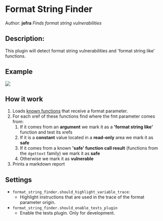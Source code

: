 # Format String Finder
Author: **jofra**
_Finds format string vulnerabilities_

## Description:
This plugin will detect format string vulnerabilities and 'format string like' functions.

## Example
![](TODO)

## How it work
 1. Loads [known functions](TODO) that receive a format parameter.
 2. For each xref of these functions find where the fmt parameter comes from:
    1. If it comes from an **argument** we mark it as a **'format string like'** function and test its xrefs
    2. If it is a **constant** value located in a **read-only** area we mark it as **safe**
    3. If it comes from a known **'safe' function call result** (functions from the `dgettext` family) we mark it as **safe**
    4. Otherwise we mark it as **vulnerable**
 3. Prints a markdown report

## Settings
 - `format_string_finder.should_highlight_variable_trace`:
   - Highlight instructions that are used in the trace of the format parameter origin.
 - `format_string_finder.should_enable_tests_plugin`
   - Enable the tests plugin. Only for development.